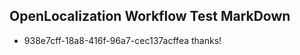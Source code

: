 ## OpenLocalization Workflow Test MarkDown
* 938e7cff-18a8-416f-96a7-cec137acffea thanks!

<!--HONumber=Sep16_HO1-->


